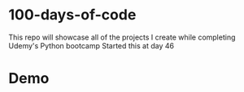 # 100-days-of-code
This repo will showcase all of the projects I create while completing Udemy's Python bootcamp Started this at day 46

# Demo
